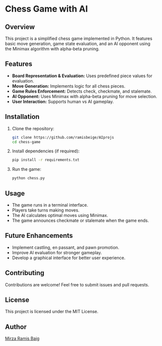 # Chess Game with AI

## Overview
This project is a simplified chess game implemented in Python. It features basic move generation, game state evaluation, and an AI opponent using the Minimax algorithm with alpha-beta pruning.

## Features
- **Board Representation & Evaluation:** Uses predefined piece values for evaluation.
- **Move Generation:** Implements logic for all chess pieces.
- **Game Rules Enforcement:** Detects check, checkmate, and stalemate.
- **AI Opponent:** Uses Minimax with alpha-beta pruning for move selection.
- **User Interaction:** Supports human vs AI gameplay.

## Installation
1. Clone the repository:
   ```sh
   git clone https://github.com/ramisbeige/AIprojs
   cd chess-game
   ```
2. Install dependencies (if required):
   ```sh
   pip install -r requirements.txt
   ```
3. Run the game:
   ```sh
   python chess.py
   ```

## Usage
- The game runs in a terminal interface.
- Players take turns making moves.
- The AI calculates optimal moves using Minimax.
- The game announces checkmate or stalemate when the game ends.

## Future Enhancements
- Implement castling, en passant, and pawn promotion.
- Improve AI evaluation for stronger gameplay.
- Develop a graphical interface for better user experience.

## Contributing
Contributions are welcome! Feel free to submit issues and pull requests.

## License
This project is licensed under the MIT License.

## Author
[Mirza Ramis Baig](https://github.com/ramisbeige)
